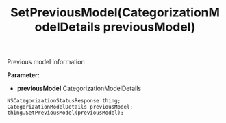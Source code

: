 ﻿---
uid: crmscript_ref_NSCategorizationStatusResponse_SetPreviousModel
title: SetPreviousModel(CategorizationModelDetails previousModel)
intellisense: NSCategorizationStatusResponse.SetPreviousModel
keywords: NSCategorizationStatusResponse, GetPreviousModel
so.topic: reference
---

Previous model information

**Parameter:** 
 - **previousModel** CategorizationModelDetails

```crmscript
NSCategorizationStatusResponse thing;
CategorizationModelDetails previousModel;
thing.SetPreviousModel(previousModel);
```

